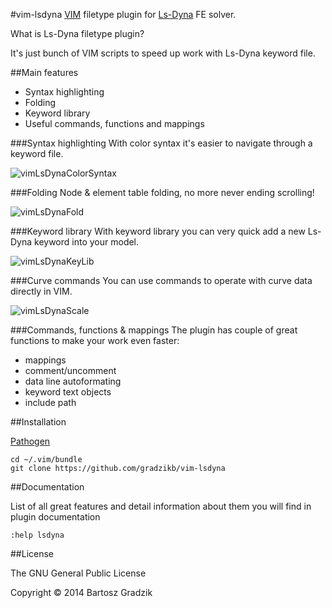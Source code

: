 #vim-lsdyna
[VIM](http://www.vim.org/) filetype plugin for [Ls-Dyna](http://www.lstc.com) FE solver.

What is Ls-Dyna filetype plugin?

It's just bunch of VIM scripts to speed up work with Ls-Dyna keyword file.

##Main features
- Syntax highlighting
- Folding
- Keyword library
- Useful commands, functions and mappings

###Syntax highlighting
With color syntax it's easier to navigate through a keyword file.

![vimLsDynaColorSyntax](https://raw.github.com/wiki/gradzikb/vim-lsdyna/gifs/syntax.gif)

###Folding
Node & element table folding, no more never ending scrolling!

![vimLsDynaFold](https://raw.github.com/wiki/gradzikb/vim-lsdyna/gifs/folding.gif)

###Keyword library
With keyword library you can very quick add a new Ls-Dyna keyword into your model.

![vimLsDynaKeyLib](https://raw.github.com/wiki/gradzikb/vim-lsdyna/gifs/library.gif)

###Curve commands
You can use commands to operate with curve data directly in VIM.

![vimLsDynaScale](https://raw.github.com/wiki/gradzikb/vim-lsdyna/gifs/commands.gif)

###Commands, functions & mappings
The plugin has couple of great functions to make your work even faster:
- mappings
- comment/uncomment
- data line autoformating
- keyword text objects
- include path

##Installation

[Pathogen](https://github.com/tpope/vim-pathogen)

```
cd ~/.vim/bundle
git clone https://github.com/gradzikb/vim-lsdyna
```

##Documentation

List of all great features and detail information about them you will find in plugin documentation

`:help lsdyna`

##License

The GNU General Public License

Copyright &copy; 2014 Bartosz Gradzik
